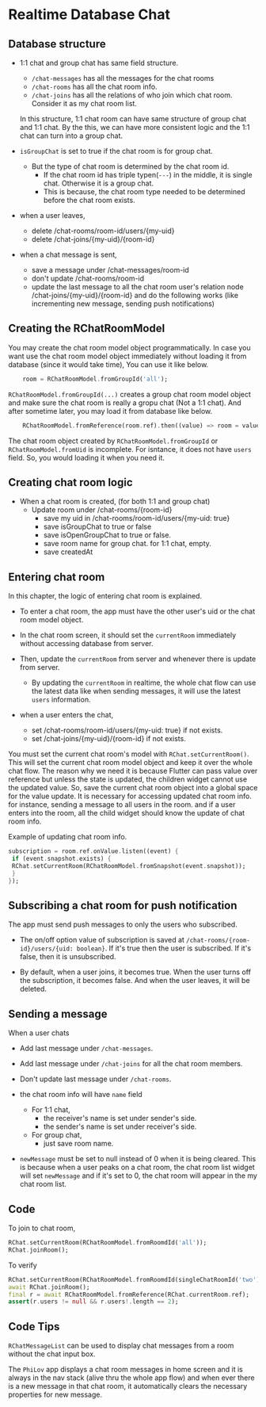 # Realtime Database Chat

## Database structure

- 1:1 chat and group chat has same field structure.

  - `/chat-messages` has all the messages for the chat rooms
  - `/chat-rooms` has all the chat room info.
  - `/chat-joins` has all the relations of who join which chat room. Consider it as my chat room list.

  In this structure, 1:1 chat room can have same structure of group chat and 1:1 chat. By the this, we can have more consistent logic and the 1:1 chat can turn into a group chat.

- `isGroupChat` is set to true if the chat room is for group chat.

  - But the type of chat room is determined by the chat room id.
    - If the chat room id has triple typen(`---`) in the middle, it is single chat. Otherwise it is a group chat.
    - This is because, the chat room type needed to be determined before the chat room exists.

- when a user leaves,

  - delete /chat-rooms/room-id/users/{my-uid}
  - delete /chat-joins/{my-uid}/{room-id}

- when a chat message is sent,
  - save a message under /chat-messages/room-id
  - don't update /chat-rooms/room-id
  - update the last message to all the chat room user's relation node /chat-joins/{my-uid}/{room-id} and do the following works (like incrementing new message, sending push notifications)

## Creating the RChatRoomModel

You may create the chat room model object programmatically. In case you want use the chat room model object immediately without loading it from database (since it would take time), You can use it like below.

```dart
    room = RChatRoomModel.fromGroupId('all');
```

`RChatRoomModel.fromGroupId(...)` creates a group chat room model object and make sure the chat room is really a gropu chat (Not a 1:1 chat). And after sometime later, you may load it from database like below.

```dart
    RChatRoomModel.fromReference(room.ref).then((value) => room = value);
```

The chat room object created by `RChatRoomModel.fromGroupId` or `RChatRoomModel.fromUid` is incomplete. For isntance, it does not have `users` field. So, you would loading it when you need it.

## Creating chat room logic

- When a chat room is created, (for both 1:1 and group chat)
  - Update room under /chat-rooms/{room-id}
    - save my uid in /chat-rooms/room-id/users/{my-uid: true}
    - save isGroupChat to true or false
    - save isOpenGroupChat to true or false.
    - save room name for group chat. for 1:1 chat, empty.
    - save createdAt

## Entering chat room

In this chapter, the logic of entering chat room is explained.

- To enter a chat room, the app must have the other user's uid or the chat room model object.

- In the chat room screen, it should set the `currentRoom` immediately without accessing database from server.

- Then, update the `currentRoom` from server and whenever there is update from server.

  - By updating the `currentRoom` in realtime, the whole chat flow can use the latest data like when sending messages, it will use the latest `users` information.

- when a user enters the chat,
  - set /chat-rooms/room-id/users/{my-uid: true} if not exists.
  - set /chat-joins/{my-uid}/{room-id} if not exists.

You must set the current chat room's model with `RChat.setCurrentRoom()`. This will set the current chat room model object and keep it over the whole chat flow. The reason why we need it is because Flutter can pass value over reference but unless the state is updated, the children widget cannot use the updated value. So, save the current chat room object into a global space for the value update. It is necessary for accessing updated chat room info. for instance, sending a message to all users in the room. and if a user enters into the room, all the child widget should know the update of chat room info.

Example of updating chat room info.

```dart
subscription = room.ref.onValue.listen((event) {
 if (event.snapshot.exists) {
 RChat.setCurrentRoom(RChatRoomModel.fromSnapshot(event.snapshot));
 }
});
```

## Subscribing a chat room for push notification

The app must send push messages to only the users who subscribed.

- The on/off option value of subscription is saved at `/chat-rooms/{room-id}/users/{uid: boolean}`. If it's true then the user is subscribed. If it's false, then it is unsubscribed.

- By default, when a user joins, it becomes true. When the user turns off the subscription, it becomes false. And when the user leaves, it will be deleted.

## Sending a message

When a user chats

- Add last message under `/chat-messages`.
- Add last message under `/chat-joins` for all the chat room members.
- Don't update last message under `/chat-rooms`.
- the chat room info will have `name` field

  - For 1:1 chat,
    - the receiver's name is set under sender's side.
    - the sender's name is set under receiver's side.
  - For group chat,
    - just save room name.

- `newMessage` must be set to null instead of 0 when it is being cleared. This is because when a user peaks on a chat room, the chat room list widget will set `newMessage` and if it's set to 0, the chat room will appear in the my chat room list.

## Code

To join to chat room,

```dart
RChat.setCurrentRoom(RChatRoomModel.fromRoomdId('all'));
RChat.joinRoom();
```

To verify

```dart
RChat.setCurrentRoom(RChatRoomModel.fromRoomdId(singleChatRoomId('two')));
await RChat.joinRoom();
final r = await RChatRoomModel.fromReference(RChat.currentRoom.ref);
assert(r.users != null && r.users!.length == 2);
```



## Code Tips


`RChatMessageList` can be used to display chat messages from a room without the chat input box.

The `PhiLov` app displays a chat room messages in home screen and it is always in the nav stack (alive thru the whole app flow) and when ever there is a new message in that chat room, it automatically clears the necessary properties for new message.

